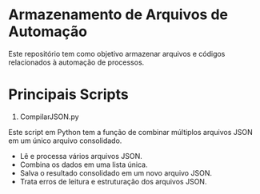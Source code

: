 # Armazenamento de Arquivos de Automação

Este repositório tem como objetivo armazenar arquivos e códigos relacionados à automação de processos.

# Principais Scripts

1. CompilarJSON.py

Este script em Python tem a função de combinar múltiplos arquivos JSON em um único arquivo consolidado.

- Lê e processa vários arquivos JSON.
- Combina os dados em uma lista única.
- Salva o resultado consolidado em um novo arquivo JSON.
- Trata erros de leitura e estruturação dos arquivos JSON.
